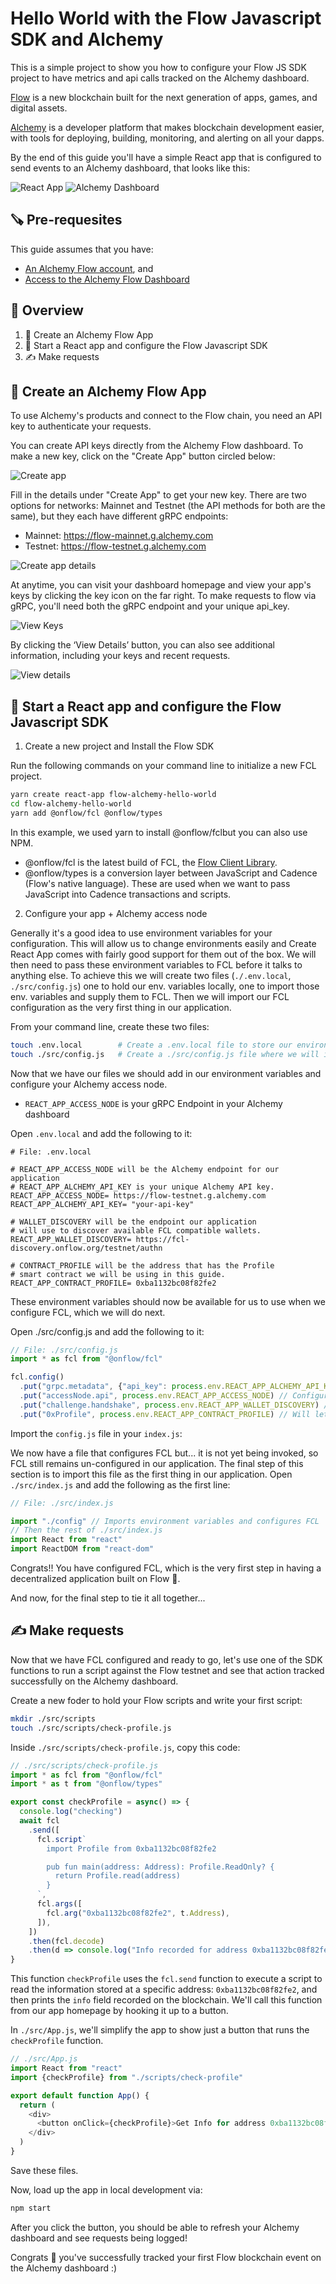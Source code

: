 # Hello World with the Flow Javascript SDK and Alchemy

This is a simple project to show you how to configure your Flow JS SDK project
to have metrics and api calls tracked on the Alchemy dashboard.

[Flow](https://www.onflow.org/) is a new blockchain built for the next generation
of apps, games, and digital assets.

[Alchemy](https://www.alchemy.com/) is a developer platform that makes blockchain
development easier, with tools for deploying, building, monitoring, and alerting
on all your dapps.

By the end of this guide you'll have a simple React app that is configured
to send events to an Alchemy dashboard, that looks like this:

![React App](public/flow-webapp.png) ![Alchemy Dashboard](public/alchemy-dashboard.png)

## 🪚 Pre-requesites 

This guide assumes that you have:
- [An Alchemy Flow account](https://www.alchemy.com/), and
- [Access to the Alchemy Flow Dashboard](https://flow-dashboard.alchemyapi.io/)

## 🧠 Overview

1. 🔑 Create an Alchemy Flow App
2. 🎸 Start a React app and configure the Flow Javascript SDK
3. ✍ Make requests

## 🔑 Create an Alchemy Flow App

To use Alchemy's products and connect to the Flow chain, you need an API key to authenticate your requests.

You can create API keys directly from the Alchemy Flow dashboard. To make a new key, click on the "Create App" button circled below:

![Create app](public/create-app.png)

Fill in the details under "Create App" to get your new key. There are two options for networks: Mainnet and Testnet (the API methods for both are the same), but they each have different gRPC endpoints:

- Mainnet: https://flow-mainnet.g.alchemy.com
- Testnet: https://flow-testnet.g.alchemy.com

![Create app details](public/create-app-details.png)

At anytime, you can visit your dashboard homepage and view your app's keys by clicking the key icon on the far right. To make requests to flow via gRPC, you'll need both the gRPC endpoint and your unique api_key. 

![View Keys](public/view-keys.png)

By clicking the ‘View Details’ button, you can also see additional information, including your keys and recent requests.

![View details](public/view-details.png)

## 🎸 Start a React app and configure the Flow Javascript SDK

1. Create a new project and Install the Flow SDK

Run the following commands on your command line to initialize a new FCL project. 

```bash
yarn create react-app flow-alchemy-hello-world
cd flow-alchemy-hello-world
yarn add @onflow/fcl @onflow/types
```

In this example, we used yarn to install @onflow/fclbut you can also use NPM.
- @onflow/fcl is the latest build of FCL, the [Flow Client Library](https://docs.onflow.org/fcl/).
- @onflow/types is a conversion layer between JavaScript and Cadence (Flow's native language). These are used when we want to pass JavaScript into Cadence transactions and scripts.

2. Configure your app + Alchemy access node

Generally it's a good idea to use environment variables for your configuration. This will allow us to change environments easily and Create React App comes with fairly good support for them out of the box. We will then need to pass these environment variables to FCL before it talks to anything else. To achieve this we will create two files (`./.env.local`, `./src/config.js`) one to hold our env. variables locally, one to import those env. variables and supply them to FCL. Then we will import our FCL configuration as the very first thing in our application.

From your command line, create these two files:

```bash
touch .env.local        # Create a .env.local file to store our environment variables
touch ./src/config.js   # Create a ./src/config.js file where we will import our environment variables and configure FCL
```

Now that we have our files we should add in our environment variables and configure your Alchemy access node. 
- `REACT_APP_ACCESS_NODE` is your gRPC Endpoint in your Alchemy dashboard

Open `.env.local` and add the following to it:

```
# File: .env.local

# REACT_APP_ACCESS_NODE will be the Alchemy endpoint for our application
# REACT_APP_ALCHEMY_API_KEY is your unique Alchemy API key.
REACT_APP_ACCESS_NODE= https://flow-testnet.g.alchemy.com
REACT_APP_ALCHEMY_API_KEY= "your-api-key"

# WALLET_DISCOVERY will be the endpoint our application
# will use to discover available FCL compatible wallets.
REACT_APP_WALLET_DISCOVERY= https://fcl-discovery.onflow.org/testnet/authn

# CONTRACT_PROFILE will be the address that has the Profile
# smart contract we will be using in this guide.
REACT_APP_CONTRACT_PROFILE= 0xba1132bc08f82fe2
```

These environment variables should now be available for us to use when we configure FCL, which we will do next. 

Open ./src/config.js and add the following to it:

```javascript
// File: ./src/config.js
import * as fcl from "@onflow/fcl"

fcl.config()
  .put("grpc.metadata", {"api_key": process.env.REACT_APP_ALCHEMY_API_KEY})
  .put("accessNode.api", process.env.REACT_APP_ACCESS_NODE) // Configure FCL's Alchemy Access Node
  .put("challenge.handshake", process.env.REACT_APP_WALLET_DISCOVERY) // Configure FCL's Wallet Discovery mechanism
  .put("0xProfile", process.env.REACT_APP_CONTRACT_PROFILE) // Will let us use `0xProfile` in our Cadence
```

Import the `config.js` file in your `index.js`:

We now have a file that configures FCL but... it is not yet being invoked, so FCL still remains un-configured in our application. The final step of this section is to import this file as the first thing in our application. Open `./src/index.js` and add the following as the first line:

```javascript
// File: ./src/index.js

import "./config" // Imports environment variables and configures FCL
// Then the rest of ./src/index.js
import React from "react"
import ReactDOM from "react-dom"
```

Congrats!! You have configured FCL, which is the very first step in having a decentralized application built on Flow 🎉.

And now, for the final step to tie it all together...

## ✍ Make requests

Now that we have FCL configured and ready to go, let's use one of the SDK functions to run a script against the Flow testnet
and see that action tracked successfully on the Alchemy dashboard.

Create a new foder to hold your Flow scripts and write your first script:

```bash
mkdir ./src/scripts
touch ./src/scripts/check-profile.js
```

Inside `./src/scripts/check-profile.js`, copy this code:

```javascript
// ./src/scripts/check-profile.js
import * as fcl from "@onflow/fcl"
import * as t from "@onflow/types"

export const checkProfile = async() => {
  console.log("checking")
  await fcl
    .send([
      fcl.script`
        import Profile from 0xba1132bc08f82fe2

        pub fun main(address: Address): Profile.ReadOnly? {
          return Profile.read(address)
        }
      `,
      fcl.args([
        fcl.arg("0xba1132bc08f82fe2", t.Address), 
      ]),
    ])
    .then(fcl.decode)
    .then(d => console.log("Info recorded for address 0xba1132bc08f82fe2", d.info));
}
```

This function `checkProfile` uses the `fcl.send` function to execute a script to read the information
stored at a specific address: `0xba1132bc08f82fe2`, and then prints the `info` field recorded on the blockchain.
We'll call this function from our app homepage by hooking it up to a button.

In `./src/App.js`, we'll simplify the app to show just a button that runs the `checkProfile` function.

```javascript
// ./src/App.js
import React from "react"
import {checkProfile} from "./scripts/check-profile"

export default function App() {
  return (
    <div>
      <button onClick={checkProfile}>Get Info for address 0xba1132bc08f82fe2</button>
    </div>
  )
}
```

Save these files.

Now, load up the app in local development via:

```bash
npm start
```

After you click the button, you should be able to refresh your Alchemy dashboard and see requests being logged!

Congrats 🎉 you've successfully tracked your first Flow blockchain event on the Alchemy dashboard :)